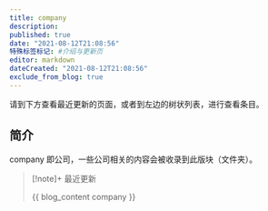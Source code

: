 ```yaml
---
title: company
description:
published: true
date: "2021-08-12T21:08:56"
特殊标签标记: #介绍与更新页
editor: markdown
dateCreated: "2021-08-12T21:08:56"
exclude_from_blog: true
---
```


请到下方查看最近更新的页面，或者到左边的树状列表，进行查看条目。

## 简介

company 即公司，一些公司相关的内容会被收录到此版块（文件夹）。

> [!note]+ 最近更新
>
> {{ blog_content company }}
